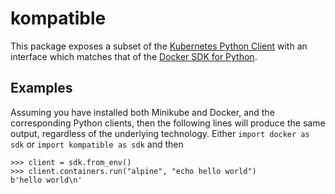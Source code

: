 # kompatible

This package exposes a subset of the
[Kubernetes Python Client](https://github.com/kubernetes-client/python/)
with an interface which matches that of the
[Docker SDK for Python](https://docker-py.readthedocs.io/en/stable/).

## Examples

Assuming you have installed both Minikube and Docker, and the corresponding
Python clients, then the following lines will produce the same output,
regardless of the underlying technology. Either `import docker as sdk`
or `import kompatible as sdk` and then

```
>>> client = sdk.from_env()
>>> client.containers.run("alpine", "echo hello world")
b'hello world\n'

```